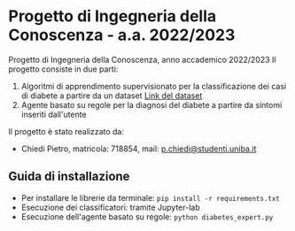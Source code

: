 # Progetto di Ingegneria della Conoscenza - a.a. 2022/2023

Progetto di Ingegneria della Conoscenza, anno accademico 2022/2023
Il progetto consiste in due parti: 
1. Algoritmi di apprendimento supervisionato per la classificazione dei casi di diabete a partire da un dataset [Link del dataset](https://www.kaggle.com/uciml/pima-indians-diabetes-database)
2. Agente basato su regole per la diagnosi del diabete a partire da sintomi inseriti dall'utente

Il progetto è stato realizzato da:
- Chiedi Pietro, matricola: 718854, mail: [p.chiedi@studenti.uniba.it](p.chiedi@studenti.uniba.it)

## Guida di installazione
* Per installare le librerie  da terminale: `pip install -r requirements.txt`
* Esecuzione dei classificatori: tramite Jupyter-lab
* Esecuzione dell'agente basato su regole: `python diabetes_expert.py `

